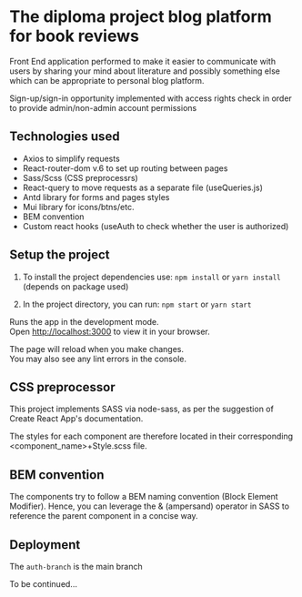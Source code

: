 # The diploma project blog platform for book reviews

Front End application performed to make it easier to communicate with users by sharing your mind about literature and possibly something else which can be appropriate to personal blog platform. 

Sign-up/sign-in opportunity implemented with access rights check in order to provide admin/non-admin account permissions 

## Technologies used
* Axios to simplify requests
* React-router-dom v.6 to set up routing between pages
* Sass/Scss (CSS preprocessrs)
* React-query to move requests as a separate file (useQueries.js)
* Antd library for forms and pages styles
* Mui library for icons/btns/etc.
* BEM convention
* Custom react hooks (useAuth to check whether the user is authorized)

## Setup the project

1. To install the project dependencies use:
`npm install` or `yarn install` (depends on package used)

2. In the project directory, you can run:
`npm start` or `yarn start`

Runs the app in the development mode.\
Open [http://localhost:3000](http://localhost:3000) to view it in your browser.

The page will reload when you make changes.\
You may also see any lint errors in the console.

## CSS preprocessor

This project implements SASS via node-sass, as per the suggestion of Create React App's documentation.

The styles for each component are therefore located in their corresponding <component_name>+Style.scss file.

## BEM convention

The components try to follow a BEM naming convention (Block Element Modifier). Hence, you can leverage the & (ampersand) operator in SASS to reference the parent component in a concise way.

## Deployment

The `auth-branch` is the main branch

To be continued...